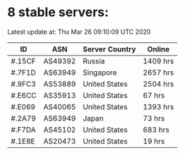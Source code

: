# 8 stable servers:

Latest update at: Thu Mar 26 09:10:09 UTC 2020

| ID | ASN | Server Country | Online |
| -- | --- | -------------- | ------ |
| #.15CF | AS49392 | Russia | 1409 hrs |
| #.7F1D | AS63949 | Singapore | 2657 hrs |
| #.9FC3 | AS53889 | United States | 2504 hrs |
| #.E6CC | AS35913 | United States | 67 hrs |
| #.E069 | AS40065 | United States | 1393 hrs |
| #.2A79 | AS63949 | Japan | 73 hrs |
| #.F7DA | AS45102 | United States | 683 hrs |
| #.1E8E | AS20473 | United States | 19 hrs |

